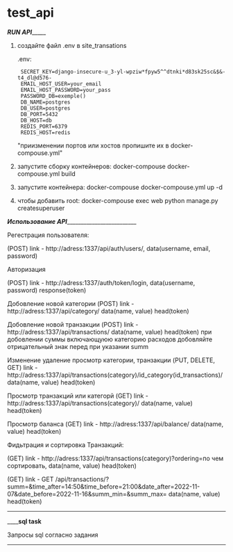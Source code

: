 # test_api
_______________RUN API____________________

1) создайте файл .env в site_transations

	.env:
 	
		SECRET_KEY=django-insecure-u_3-yl-wpziw*fpyw5^^dtnki*d83sk25sc&$&-t4_dl@d576-
		EMAIL_HOST_USER=your_email
		EMAIL_HOST_PASSWORD=your_pass
		PASSWORD_DB=exemple()
		DB_NAME=postgres
		DB_USER=postgres
		DB_PORT=5432
		DB_HOST=db
		REDIS_PORT=6379
		REDIS_HOST=redis
	"приизменении портов или хостов пропишите их в docker-compouse.yml"

2) запустите сборку контейнеров:
	docker-compouse docker-compouse.yml build

3) запустите контейнера:
	docker-compouse docker-compouse.yml up -d
4) чтобы добавить root:
	docker-compouse exec web python manage.py createsuperuser

_________Использование API__________________________________

Регестрация пользователя:

(POST) link - http://adress:1337/api/auth/users/, data(username, email, password)

Авторизация 

(POST) link - http://adress:1337/auth/token/login, data(username, password) response(token)

Добовление новой категории 
(POST) link - http://adress:1337/api/category/ data(name, value) head(token) 

Добовление новой транзакции
(POST) link - http://adress:1337/api/transactions/ data(name, value) head(token)
при добовлении суммы включающуюю категорию расходов добовляйте отрицательный знак перед при указании summ

Изменение удаление просмотр категории, транзакции
(PUT, DELETE, GET) link - http://adress:1337/api/transactions(category)/id_category(id_transactions)/ data(name, value) head(token)

Просмотр транзакций или категорй
(GET) link - http://adress:1337/api/transactions(category)/ data(name, value) head(token)

Просмотр баланса 
(GET) link -  http://adress:1337/api/balance/ data(name, value) head(token)

Фидьтрация и сортировка Транзакций:

(GET) link - http://adress:1337/api/transactions(category)?ordering=по чем сортировать,   data(name, value) head(token)

(GET) link - GET /api/transactions/?summ=&time_after=14:50&time_before=21:00&date_after=2022-11-07&date_before=2022-11-16&summ_min=&summ_max=   data(name, value) head(token)


_____________________________________________________________________________________________________________________________



______________________sql task__________________

Запросы sql согласно задания
_______________________________________________